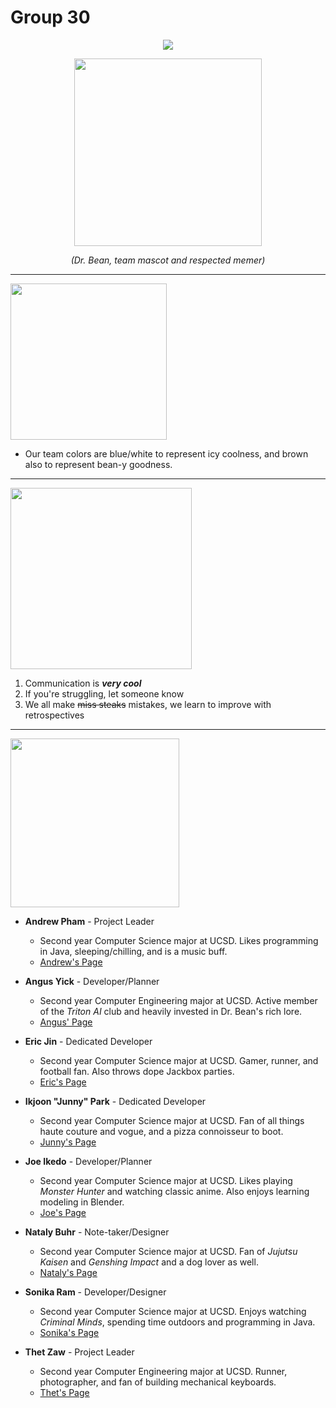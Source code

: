 # **Group 30**
<div style="text-align:center"><img src="https://i.imgur.com/jokF4Ep.png" /></div>

<p align="center"><img width="300" src="https://i.imgur.com/MPmjcbb.png"></p>
<p align="center"><i>(Dr. Bean, team mascot and respected memer)</i></p>
<hr>


<div style="text-align:left"><img src="https://i.imgur.com/5BFqdMw.png" width="250"/></div>

- Our team colors are blue/white to represent icy coolness, and brown also to represent bean-y goodness.

<hr>

<div style="text-align:left"><img src="https://i.imgur.com/bkf97Ka.png" width="290"/></div>

1. Communication is ***very cool***
2. If you're struggling, let someone know
3. We all make ~~miss steaks~~ mistakes, we learn to improve with retrospectives

<hr>

<div style="text-align:left"><img src="https://i.imgur.com/xgP1rq9.png" width="270"/></div>

- **Andrew Pham** - Project Leader <br>
  - Second year Computer Science major at UCSD. Likes programming in Java, sleeping/chilling, and is a music buff. 
  - [Andrew's Page](https://github.com/AndrewDPham)


- **Angus Yick** - Developer/Planner <br>
  - Second year Computer Engineering major at UCSD. Active member of the *Triton AI* club and heavily invested in Dr. Bean's rich lore. 
  - [Angus' Page](https://angusyick.github.io/CSE110GitRepo/)


- **Eric Jin** - Dedicated Developer <br>
  - Second year Computer Science major at UCSD. Gamer, runner, and football fan. Also throws dope Jackbox parties. 
  - [Eric's Page](https://ericljin.github.io/)


- **Ikjoon "Junny" Park** - Dedicated Developer<br>
  - Second year Computer Science major at UCSD. Fan of all things haute couture and vogue, and a pizza connoisseur to boot.
  - [Junny's Page](https://github.com/ikjoonp)


- **Joe Ikedo** - Developer/Planner<br>
  - Second year Computer Science major at UCSD. Likes playing *Monster Hunter* and watching classic anime. Also enjoys learning modeling in Blender.    <br>
  - [Joe's Page](https://joeikedo.github.io/Joe-Ikedo-Page/)


- **Nataly Buhr** - Note-taker/Designer <br>
  - Second year Computer Science major at UCSD. Fan of *Jujutsu Kaisen* and *Genshing Impact* and a dog lover as well. 
  - [Nataly's Page](https://nbuhr9.github.io/)


- **Sonika Ram** - Developer/Designer <br>
  - Second year Computer Science major at UCSD. Enjoys watching *Criminal Minds*, spending time outdoors and programming in Java. 
  - [Sonika's Page](https://sramcode.github.io/CSE110Lab1/)


- **Thet Zaw** - Project Leader <br>
  - Second year Computer Engineering major at UCSD. Runner, photographer, and fan of building mechanical keyboards. 
  - [Thet's Page](https://thetz.github.io/)

